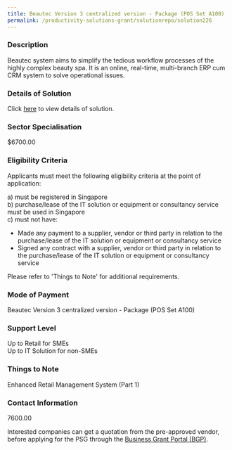 ```yaml
---
title: Beautec Version 3 centralized version - Package (POS Set A100)
permalink: /productivity-solutions-grant/solutionrepo/solution226
---
```


### Description

Beautec system aims to simplify the tedious workflow processes of the highly complex beauty spa. It is an online, real-time, multi-branch ERP cum CRM system to solve operational issues. 

### Details of Solution

Click <a href='Beautec Pte Ltd' target='_blank' rel='noopener'>here</a> to view details of solution.

### Sector Specialisation

$6700.00

### Eligibility Criteria

Applicants must meet the following eligibility criteria at the point of application:

a) must be registered in Singapore <br>
b) purchase/lease of the IT solution or equipment or consultancy service must be used in Singapore <br>
c) must not have:
- Made any payment to a supplier, vendor or third party in relation to the purchase/lease of the IT solution or equipment or consultancy service
- Signed any contract with a supplier, vendor or third party in relation to the purchase/lease of the IT solution or equipment or consultancy service

Please refer to 'Things to Note' for additional requirements.

### Mode of Payment
Beautec Version 3 centralized version - Package (POS Set A100)

### Support Level
Up to Retail for SMEs <br>
Up to IT Solution for non-SMEs

### Things to Note
Enhanced Retail Management System (Part 1)

### Contact Information
7600.00

Interested companies can get a quotation from the pre-approved vendor, before applying for the PSG through the <a target='_blank' rel='noopener' href='https://www.businessgrants.gov.sg/'>Business Grant Portal (BGP)</a>.
